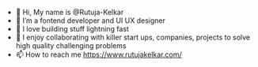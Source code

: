- 👋 Hi, My name is @Rutuja-Kelkar
- 👀 I’m a fontend developer and UI UX designer
- 🌱 I love building stuff lightning fast
- 💞️ I enjoy collaborating with killer start ups, companies, projects to solve high quality challenging problems
- 📫 How to reach me https://www.rutujakelkar.com/

<!---
Rutuja-Kelkar/Rutuja-Kelkar is a ✨ special ✨ repository because its `README.md` (this file) appears on your GitHub profile.
You can click the Preview link to take a look at your changes.
--->
